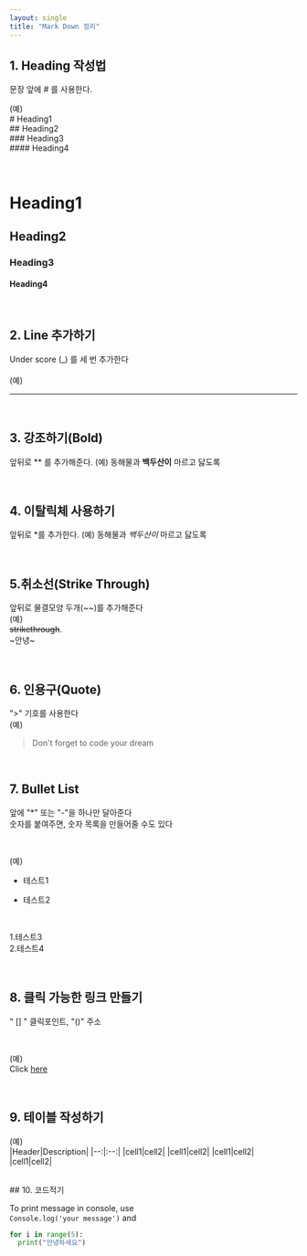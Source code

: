 ```yaml
---
layout: single
title: "Mark Down 정리"
---
```


## 1. Heading 작성법

문장 앞에 # 를 사용한다.
</br>

(예) 
</br>
    # Heading1
</br>
    ## Heading2
</br>
    ### Heading3
</br>
    #### Heading4
    
</br>

# Heading1
## Heading2
### Heading3
#### Heading4

</br>

## 2. Line 추가하기

Under score (_) 를 세 번 추가한다
</br></br>
(예)
___

</br>

## 3. 강조하기(Bold)

앞뒤로 ** 를 추가해준다.
(예) 동해물과 **백두산이** 마르고 닳도록

</br>

## 4. 이탈릭체 사용하기

앞뒤로 *를 추가한다.
(예) 동해물과 *백두산이* 마르고 닳도록


</br>

## 5.취소선(Strike Through)

앞뒤로 물결모양 두개(~~)를 추가해준다
</br>
(예)
</br>
~~strikethrough~~.
</br>
~안녕~

</br>

## 6. 인용구(Quote)

">" 기호를 사용한다
</br>
(예)
</br>
> Don't forget to code your dream

</br>

## 7. Bullet List
앞에 "*" 또는 "-"을 하나만 달아준다
</br>
숫자를 붙여주면, 숫자 목록을 만들어줄 수도 있다

</br>

(예)
</br>
* 테스트1
- 테스트2

</br>

1.테스트3
</br>
2.테스트4

</br>

## 8. 클릭 가능한 링크 만들기

" [] " 클릭포인트, "()" 주소

</br>

(예)
</br>
Click [here](http://www.google.com)

</br>

## 9. 테이블 작성하기

(예)
</br>
|Header|Description|
|--:|:--:|
|cell1|cell2|
|cell1|cell2|
|cell1|cell2|
|cell1|cell2|

</br>
## 10. 코드적기

To print message in console, use
</br>
`Console.log('your message')` and
</br>

```python
for i in range(5):
  print("안녕하세요")
```










